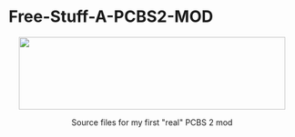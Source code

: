 # Free-Stuff-A-PCBS2-MOD

<div align="center">

<img src="https://i.imgur.com/l0cjP66.png" width="468" height="128" />

Source files for my first "real" PCBS 2 mod

